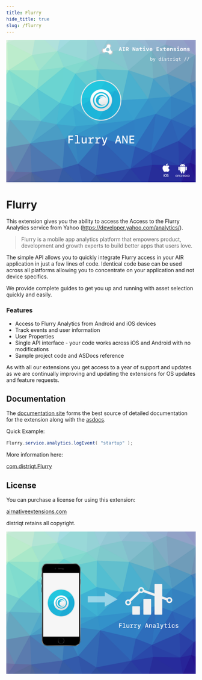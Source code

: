 ```yaml
---
title: Flurry
hide_title: true
slug: /flurry
---
```



![](images/hero.png)



# Flurry

This extension gives you the ability to access the Access to the Flurry Analytics service from Yahoo (https://developer.yahoo.com/analytics/).

>
> Flurry is a mobile app analytics platform that empowers product, development and growth experts to build better apps that users love.
>

The simple API allows you to quickly integrate Flurry access in your AIR application in just a few lines of code. 
Identical code base can be used across all platforms allowing you to concentrate on your application and not device specifics.

We provide complete guides to get you up and running with asset selection quickly and easily.


### Features

- Access to Flurry Analytics from Android and iOS devices
- Track events and user information
- User Properties
- Single API interface - your code works across iOS and Android with no modifications
- Sample project code and ASDocs reference


As with all our extensions you get access to a year of support and updates as we are continually improving and updating the extensions for OS updates and feature requests.



## Documentation


The [documentation site](https://docs.airnativeextensions.com/docs/flurry/) forms the best source of detailed documentation for the extension along with the [asdocs](https://docs.airnativeextensions.com/asdocs/flurry/). 


Quick Example:

```actionscript
Flurry.service.analytics.logEvent( "startup" );
```

More information here: 

[com.distriqt.Flurry](https://airnativeextensions.com/extension/com.distriqt.Flurry)


## License

You can purchase a license for using this extension:

[airnativeextensions.com](https://airnativeextensions.com/)

distriqt retains all copyright.




![](images/promo.png)
